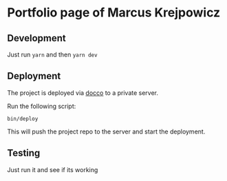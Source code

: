 # Portfolio page of Marcus Krejpowicz

## Development

Just run `yarn` and then `yarn dev`

## Deployment

The project is deployed via [docco](https://github.com/krebbl/docco) to a private server.

Run the following script:

`bin/deploy`

This will push the project repo to the server and start the deployment.

## Testing

Just run it and see if its working
